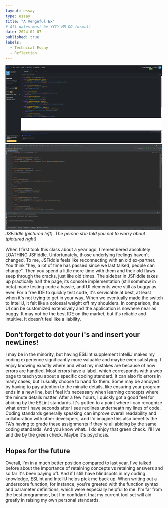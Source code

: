 ```yaml
---
layout: essay
type: essay
title: "A Vengeful Ex"
# All dates must be YYYY-MM-DD format!
date: 2024-02-07
published: true
labels:
  - Technical Essay
  - Reflection
---
```

<div class="text-center p-4">
  <img width="500px" class="img-fluid" src="../img/jsfiddle.png"> 
  <img width="500px" class="img-fluid" src="../img/intellij.png">
</div>
<i>JSFiddle (pictured left). The person she told you not to worry about (pictured right)</i><br>
<br>
When I first took this class about a year ago, I remembered absolutely LOATHING JSFiddle. Unfortunately, those underlying feelings haven't changed. To me, JSFiddle feels like reconnecting with an old ex-partner. You think "hey, a lot of time has passed since we last talked, people can change". Then you spend a little more time with them and their old flaws seep through the cracks, just like old times. The sidebar in JSFiddle takes up practically half the page, its console implementation (still somehow in beta) made testing code a hassle, and UI elements were still as buggy as ever. For a free IDE to quickly test code, it's servicable at best, at least when it's not trying to get in your way. When we eventually made the switch to IntelliJ, it felt like a colossal weight off my shoulders. In comparison, the UI can be customized extensively and the application is nowhere near as buggy. It may not be the best IDE on the market, but it's reliable and intuitive. It doesn't feel like a liability.

## Don't forget to dot your i's and insert your newLines!
I may be in the minority, but having ESLint supplement IntelliJ makes my coding experience significantly more valuable and maybe even satisfying. I enjoy knowing exactly where and what my mistakes are because of how errors are handled. Most errors have a label, which corresponds with a web page to teach you about a specific coding standard. It can also fix errors in many cases, but I usually choose to hand fix them. Some may be annoyed by having to pay attention to the minute details, like ensuring your program ends in a new line, but I feel it's necessary when learning concepts where the minute details matter. After a few hours, I quickly got a good feel for abiding by the ESLint standards. It's gotten to a point where I can recognize what error I have seconds after I see redlines underneath my lines of code. Coding standards generally speaking can improve overall readability and collaboration with other developers, and I'd imagine this also benefits the TA's having to grade these assignments if they're all abiding by the same coding standards. And you know what.. I do enjoy that green check. I'll live and die by the green check. Maybe it's psychosis.

## Hopes for the future
Overall, I'm in a much better position compared to last year. I've talked before about the importance of retaining concepts vs retaining answers and so far it's been paying off. And if I still have blindspots in my coding knowledge, ESLint and IntelliJ helps pick me back up. When writing out a underscore function, for instance, you're greeted with the function syntax and parameter definitions, which were especially helpful to me. I'm far from the best programmer, but I'm confidant that my current tool set will aid greatly in raising my own personal standards.
